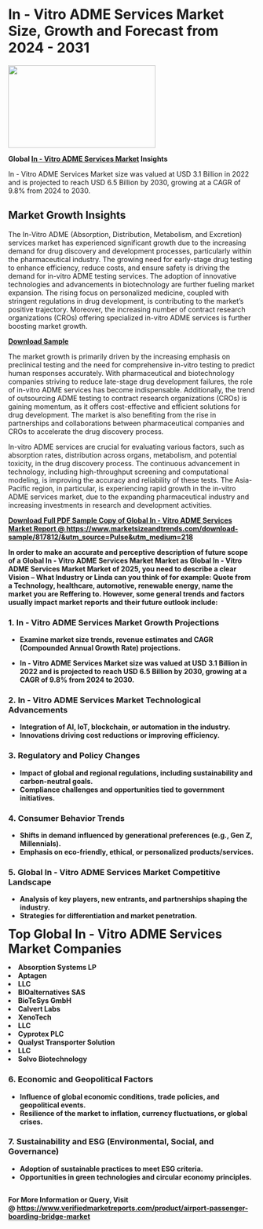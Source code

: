 <H1>In - Vitro ADME Services Market Size, Growth and Forecast from 2024 - 2031</H1><img class="aligncenter size-medium wp-image-584254" src="https://thirdeyenews.in/wp-content/uploads/2024/09/Global-Market-Research-300x168.jpeg" alt="" width="300" height="168" /><p><strong>Global&nbsp;<a href="https://www.marketsizeandtrends.com/download-sample/817812/&amp;utm_source=Pulse&amp;utm_medium=218">In - Vitro ADME Services Market</a> Insights</strong></p><p>In - Vitro ADME Services Market size was valued at USD 3.1 Billion in 2022 and is projected to reach USD 6.5 Billion by 2030, growing at a CAGR of 9.8% from 2024 to 2030.</p><p><h2>Market Growth Insights</h2> <p>The In-Vitro ADME (Absorption, Distribution, Metabolism, and Excretion) services market has experienced significant growth due to the increasing demand for drug discovery and development processes, particularly within the pharmaceutical industry. The growing need for early-stage drug testing to enhance efficiency, reduce costs, and ensure safety is driving the demand for in-vitro ADME testing services. The adoption of innovative technologies and advancements in biotechnology are further fueling market expansion. The rising focus on personalized medicine, coupled with stringent regulations in drug development, is contributing to the market’s positive trajectory. Moreover, the increasing number of contract research organizations (CROs) offering specialized in-vitro ADME services is further boosting market growth.</p> <p><strong><a href="#">Download Sample</a></strong></p> <p>The market growth is primarily driven by the increasing emphasis on preclinical testing and the need for comprehensive in-vitro testing to predict human responses accurately. With pharmaceutical and biotechnology companies striving to reduce late-stage drug development failures, the role of in-vitro ADME services has become indispensable. Additionally, the trend of outsourcing ADME testing to contract research organizations (CROs) is gaining momentum, as it offers cost-effective and efficient solutions for drug development. The market is also benefiting from the rise in partnerships and collaborations between pharmaceutical companies and CROs to accelerate the drug discovery process.</p> <p>In-vitro ADME services are crucial for evaluating various factors, such as absorption rates, distribution across organs, metabolism, and potential toxicity, in the drug discovery process. The continuous advancement in technology, including high-throughput screening and computational modeling, is improving the accuracy and reliability of these tests. The Asia-Pacific region, in particular, is experiencing rapid growth in the in-vitro ADME services market, due to the expanding pharmaceutical industry and increasing investments in research and development activities.</p> <p><strong><a href="#"></p><p><span class=""><strong>Download Full PDF Sample Copy of Global In - Vitro ADME Services Market Report</strong> @ <a href="https://www.marketsizeandtrends.com/download-sample/817812/&amp;utm_source=Pulse&amp;utm_medium=218" target="_blank">https://www.marketsizeandtrends.com/download-sample/817812/&amp;utm_source=Pulse&amp;utm_medium=218</a></span></p><p>In order to make an accurate and perceptive description of future scope of a Global&nbsp;In - Vitro ADME Services Market Market as Global&nbsp;In - Vitro ADME Services Market Market of 2025, you need to describe a clear Vision &ndash; What Industry or Linda can you think of for example: Quote from a Technology, healthcare, automotive, renewable energy, name the market you are Reffering to. However, some general trends and factors usually impact market reports and their future outlook include:</p><h3>1.&nbsp;<strong>In - Vitro ADME Services Market Growth Projections</strong></h3><ul><li>Examine market size trends, revenue estimates and CAGR (Compounded Annual Growth Rate) projections.</li><li><p>In - Vitro ADME Services Market size was valued at USD 3.1 Billion in 2022 and is projected to reach USD 6.5 Billion by 2030, growing at a CAGR of 9.8% from 2024 to 2030.</p></li></ul><h3>2.&nbsp;<strong>In - Vitro ADME Services Market Technological Advancements</strong></h3><ul><li>Integration of AI, IoT, blockchain, or automation in the industry.</li><li>Innovations driving cost reductions or improving efficiency.</li></ul><h3>3.&nbsp;<strong>Regulatory and Policy Changes</strong></h3><ul><li>Impact of global and regional regulations, including sustainability and carbon-neutral goals.</li><li>Compliance challenges and opportunities tied to government initiatives.</li></ul><h3>4.&nbsp;<strong>Consumer Behavior Trends</strong></h3><ul><li>Shifts in demand influenced by generational preferences (e.g., Gen Z, Millennials).</li><li>Emphasis on eco-friendly, ethical, or personalized products/services.</li></ul><h3>5.&nbsp;<strong>Global In - Vitro ADME Services Market Competitive Landscape</strong></h3><ul><li>Analysis of key players, new entrants, and partnerships shaping the industry.</li><li>Strategies for differentiation and market penetration.</li></ul><p data-pm-slice="1 1 []"><span style="color: inherit; font-family: inherit; font-size: 25px;">Top Global In - Vitro ADME Services Market Companies</span></p><div class="" data-test-id=""><p><li>Absorption Systems LP</li><li> Aptagen</li><li> LLC</li><li> BIOalternatives SAS</li><li> BioTeSys GmbH</li><li> Calvert Labs</li><li> XenoTech</li><li> LLC</li><li> Cyprotex PLC</li><li> Qualyst Transporter Solution</li><li> LLC</li><li> Solvo Biotechnology</li></p></div><h3>6.&nbsp;<strong>Economic and Geopolitical Factors</strong></h3><ul><li>Influence of global economic conditions, trade policies, and geopolitical events.</li><li>Resilience of the market to inflation, currency fluctuations, or global crises.</li></ul><h3>7.&nbsp;<strong>Sustainability and ESG (Environmental, Social, and Governance)</strong></h3><ul><li>Adoption of sustainable practices to meet ESG criteria.</li><li>Opportunities in green technologies and circular economy principles.</li></ul><h2><strong style="font-size: 14px;">For More Information or Query, Visit @&nbsp;</strong><a style="background-color: #ffffff; font-size: 14px;" href="https://www.marketsizeandtrends.com/report/in-vitro-adme-services-market/" target="_blank">https://www.verifiedmarketreports.com/product/airport-passenger-boarding-bridge-market</a></h2>
